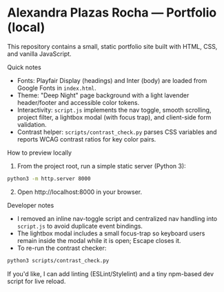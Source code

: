 # Alexandra Plazas Rocha — Portfolio (local)

This repository contains a small, static portfolio site built with HTML, CSS, and vanilla JavaScript.

Quick notes
- Fonts: Playfair Display (headings) and Inter (body) are loaded from Google Fonts in `index.html`.
- Theme: "Deep Night" page background with a light lavender header/footer and accessible color tokens.
- Interactivity: `script.js` implements the nav toggle, smooth scrolling, project filter, a lightbox modal (with focus trap), and client-side form validation.
- Contrast helper: `scripts/contrast_check.py` parses CSS variables and reports WCAG contrast ratios for key color pairs.

How to preview locally
1. From the project root, run a simple static server (Python 3):

```bash
python3 -m http.server 8000
```

2. Open http://localhost:8000 in your browser.

Developer notes
- I removed an inline nav-toggle script and centralized nav handling into `script.js` to avoid duplicate event bindings.
- The lightbox modal includes a small focus-trap so keyboard users remain inside the modal while it is open; Escape closes it.
- To re-run the contrast checker:

```bash
python3 scripts/contrast_check.py
```

If you'd like, I can add linting (ESLint/Stylelint) and a tiny npm-based dev script for live reload.
